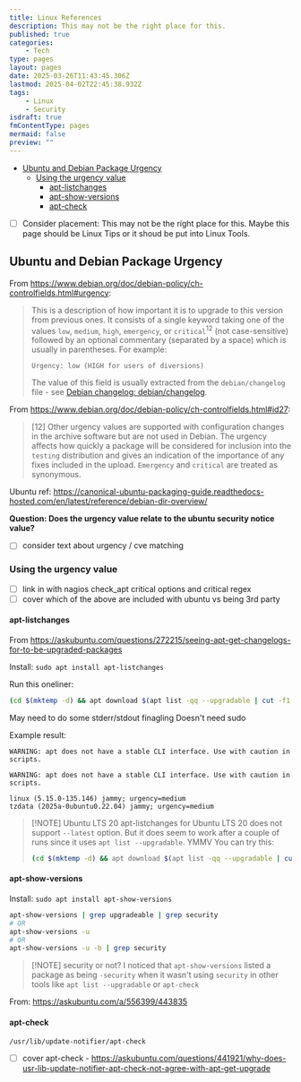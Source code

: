 ```yaml
---
title: Linux References
description: This may not be the right place for this.
published: true
categories:
    - Tech
type: pages
layout: pages
date: 2025-03-26T11:43:45.306Z
lastmod: 2025-04-02T22:45:38.932Z
tags:
    - Linux
    - Security
isdraft: true
fmContentType: pages
mermaid: false
preview: ""
---
```


<!--- cSpell:disable --->
* [Ubuntu and Debian Package Urgency](#ubuntu-and-debian-package-urgency)
  * [Using the urgency value](#using-the-urgency-value)
    * [apt-listchanges](#apt-listchanges)
    * [apt-show-versions](#apt-show-versions)
    * [apt-check](#apt-check)
<!--- cSpell:enable --->

* [ ] Consider placement: This may not be the right place for this. Maybe this page should be Linux Tips or it shoud be put into Linux Tools.

## Ubuntu and Debian Package Urgency

From <https://www.debian.org/doc/debian-policy/ch-controlfields.html#urgency>:
<!--- <!-- markdownlint-disable-next-line MD033 -->
> This is a description of how important it is to upgrade to this version from previous ones. It consists of a single keyword taking one of the values `low`, `medium`, `high`, `emergency`, or `critical`<sup>12</sup> (not case-sensitive) followed by an optional commentary (separated by a space) which is usually in parentheses. For example:
>
> `Urgency: low (HIGH for users of diversions)`
>
> The value of this field is usually extracted from the `debian/changelog` file - see [Debian changelog: debian/changelog](https://www.debian.org/doc/debian-policy/ch-source.html#s-dpkgchangelog).

From <https://www.debian.org/doc/debian-policy/ch-controlfields.html#id27>:

> [12]
> Other urgency values are supported with configuration changes in the archive software but are not used in Debian. The urgency affects how quickly a package will be considered for inclusion into the `testing` distribution and gives an indication of the importance of any fixes included in the upload. `Emergency` and `critical` are treated as synonymous.

Ubuntu ref: <https://canonical-ubuntu-packaging-guide.readthedocs-hosted.com/en/latest/reference/debian-dir-overview/>

**Question: Does the urgency value relate to the ubuntu security notice value?**

* [ ] consider text about urgency / cve matching

### Using the urgency value

* [ ] link in with nagios check_apt critical options and critical regex
* [ ] cover which of the above are included with ubuntu vs being 3rd party

#### apt-listchanges

From <https://askubuntu.com/questions/272215/seeing-apt-get-changelogs-for-to-be-upgraded-packages>

Install: `sudo apt install apt-listchanges`

Run this oneliner:

```bash
(cd $(mktemp -d) && apt download $(apt list -qq --upgradable | cut -f1 -d"/") && apt-listchanges -h --latest=1 *.deb) | grep urgency
```

May need to do some stderr/stdout finagling
Doesn't need sudo

Example result:

```text
WARNING: apt does not have a stable CLI interface. Use with caution in scripts.

WARNING: apt does not have a stable CLI interface. Use with caution in scripts.

linux (5.15.0-135.146) jammy; urgency=medium
tzdata (2025a-0ubuntu0.22.04) jammy; urgency=medium
```

> [!NOTE] Ubuntu LTS 20
> apt-listchanges for Ubuntu LTS 20 does not support `--latest` option. But it does seem to work after a couple of runs since it uses `apt list --upgradable`. YMMV
> You can try this:
>
> ```bash
> (cd $(mktemp -d) && apt download $(apt list -qq --upgradable | cut -f1 -d"/") && apt-listchanges -h *.deb) | grep urgency
> ```

#### apt-show-versions

Install: `sudo apt install apt-show-versions`

```bash
apt-show-versions | grep upgradeable | grep security
# OR
apt-show-versions -u
# OR 
apt-show-versions -u -b | grep security
```

> [!NOTE] security or not?
> I noticed that `apt-show-versions` listed a package as being `-security` when it wasn't using `security` in other tools like `apt list --upgradable` or `apt-check`

From: <https://askubuntu.com/a/556399/443835>

#### apt-check

`/usr/lib/update-notifier/apt-check`

* [ ] cover apt-check - <https://askubuntu.com/questions/441921/why-does-usr-lib-update-notifier-apt-check-not-agree-with-apt-get-upgrade>

